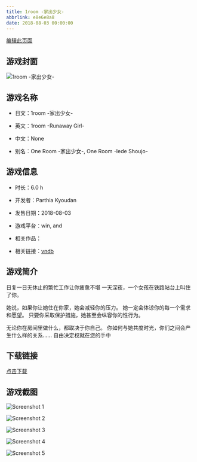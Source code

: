 ```yaml
---
title: 1room -家出少女-
abbrlink: e8e6e8a8
date: 2018-08-03 00:00:00
---
```

[编辑此页面](https://github.com/ACG-3/ADV3-source/blob/main/source/_posts/games/1room%20-%E5%AE%B6%E5%87%BA%E5%B0%91%E5%A5%B3-.md)

## 游戏封面

![1room -家出少女-](https%3A//pan.timero.xyz/onedrive/img_lib_001/1room%20-%E5%AE%B6%E5%87%BA%E5%B0%91%E5%A5%B3-_cover.avif)


## 游戏名称

- 日文：1room -家出少女-
- 英文：1room -Runaway Girl-
- 中文：None

- 别名：One Room -家出少女-, One Room -Iede Shoujo-


## 游戏信息

- 时长：6.0 h
- 开发者：Parthia Kyoudan
- 发售日期：2018-08-03
- 游戏平台：win, and
- 相关作品：

- 相关链接：[vndb](https://vndb.org/v26837)


## 游戏简介

日复一日无休止的繁忙工作让你疲惫不堪
一天深夜，一个女孩在铁路站台上叫住了你。

她说，如果你让她住在你家，她会减轻你的压力。
她一定会体谅你的每一个需求和愿望。
只要你采取保护措施，她甚至会纵容你的性行为。

无论你在房间里做什么，都取决于你自己。
你如何与她共度时光，你们之间会产生什么样的关系......
自由决定权就在您的手中




## 下载链接

[点击下载](https://pan.timero.xyz/onedrive/adv_lib_001/1room%20-%E5%AE%B6%E5%87%BA%E5%B0%91%E5%A5%B3-)


## 游戏截图


![Screenshot 1](https%3A//pan.timero.xyz/onedrive/img_lib_001/1room%20-%E5%AE%B6%E5%87%BA%E5%B0%91%E5%A5%B3-_Screenshot_1.avif)

![Screenshot 2](https%3A//pan.timero.xyz/onedrive/img_lib_001/1room%20-%E5%AE%B6%E5%87%BA%E5%B0%91%E5%A5%B3-_Screenshot_2.avif)

![Screenshot 3](https%3A//pan.timero.xyz/onedrive/img_lib_001/1room%20-%E5%AE%B6%E5%87%BA%E5%B0%91%E5%A5%B3-_Screenshot_3.avif)

![Screenshot 4](https%3A//pan.timero.xyz/onedrive/img_lib_001/1room%20-%E5%AE%B6%E5%87%BA%E5%B0%91%E5%A5%B3-_Screenshot_4.avif)

![Screenshot 5](https%3A//pan.timero.xyz/onedrive/img_lib_001/1room%20-%E5%AE%B6%E5%87%BA%E5%B0%91%E5%A5%B3-_Screenshot_5.avif)

